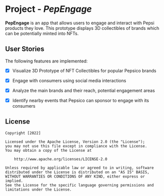 # Project - *PepEngage*

**PepEngage** is an app that allows users to engage and interact with Pepsi products they love. This prototype displays 3D collectibles of brands which can be potentially minted into NFTs. 

## User Stories
The following features are implemented:

* [x] Visualize 3D Prototype of NFT Collectibles for popular Pepsico brands
* [x] Engage with consumers using social media interactions
* [x] Analyze the main brands and their reach, potential engagement areas
* [x] Identify nearby events that Pepsico can sponsor to engage with its consumers




## License

    Copyright [2022]

    Licensed under the Apache License, Version 2.0 (the "License");
    you may not use this file except in compliance with the License.
    You may obtain a copy of the License at

        http://www.apache.org/licenses/LICENSE-2.0

    Unless required by applicable law or agreed to in writing, software
    distributed under the License is distributed on an "AS IS" BASIS,
    WITHOUT WARRANTIES OR CONDITIONS OF ANY KIND, either express or implied.
    See the License for the specific language governing permissions and
    limitations under the License.
